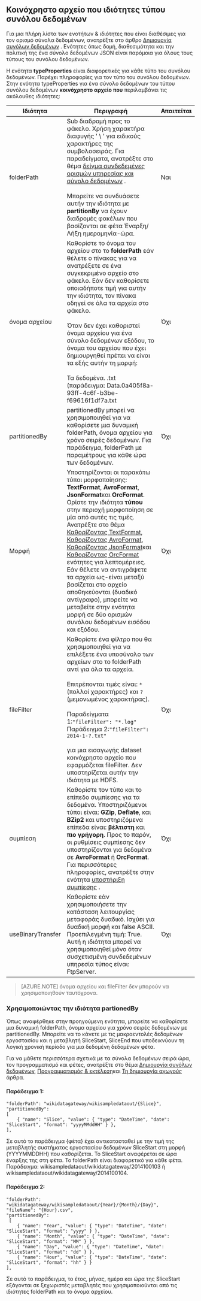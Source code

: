 ## <a name="fileshare-dataset-type-properties"></a>Κοινόχρηστο αρχείο που ιδιότητες τύπου συνόλου δεδομένων

Για μια πλήρη λίστα των ενοτήτων & ιδιότητες που είναι διαθέσιμες για τον ορισμό σύνολα δεδομένων, ανατρέξτε στο άρθρο [Δημιουργία συνόλων δεδομένων](../articles/data-factory/data-factory-create-datasets.md) . Ενότητες όπως δομή, διαθεσιμότητα και την πολιτική της ένα σύνολο δεδομένων JSON είναι παρόμοια για όλους τους τύπους του συνόλου δεδομένων. 

Η ενότητα **typeProperties** είναι διαφορετικές για κάθε τύπο του συνόλου δεδομένων. Παρέχει πληροφορίες για τον τύπο του συνόλου δεδομένων. Στην ενότητα typeProperties για ένα σύνολο δεδομένων του τύπου συνόλου δεδομένων **κοινόχρηστο αρχείο που** περιλαμβάνει τις ακόλουθες ιδιότητες:

Ιδιότητα | Περιγραφή | Απαιτείται
-------- | ----------- | --------
folderPath | Sub διαδρομή προς το φάκελο. Χρήση χαρακτήρα διαφυγής ' \ ' για ειδικούς χαρακτήρες της συμβολοσειράς. Για παραδείγματα, ανατρέξτε στο θέμα [δείγμα συνδεδεμένες ορισμών υπηρεσίας και σύνολο δεδομένων](#sample-linked-service-and-dataset-definitions) .<br/><br/>Μπορείτε να συνδυάσετε αυτήν την ιδιότητα με **partitionBy** να έχουν διαδρομές φακέλων που βασίζονται σε φέτα Έναρξη/Λήξη ημερομηνία-ώρα. | Ναι
όνομα αρχείου | Καθορίστε το όνομα του αρχείου στο το **folderPath** εάν θέλετε ο πίνακας για να ανατρέξετε σε ένα συγκεκριμένο αρχείο στο φάκελο. Εάν δεν καθορίσετε οποιαδήποτε τιμή για αυτήν την ιδιότητα, τον πίνακα οδηγεί σε όλα τα αρχεία στο φάκελο.<br/><br/>Όταν δεν έχει καθοριστεί όνομα αρχείου για ένα σύνολο δεδομένων εξόδου, το όνομα του αρχείου που έχει δημιουργηθεί πρέπει να είναι τα εξής αυτήν τη μορφή: <br/><br/>Τα δεδομένα. <Guid>.txt (παράδειγμα: Data.0a405f8a-93ff-4c6f-b3be-f69616f1df7a.txt | Όχι
partitionedBy | partitionedBy μπορεί να χρησιμοποιηθεί για να καθορίσετε μια δυναμική folderPath, όνομα αρχείου για χρόνο σειρές δεδομένων. Για παράδειγμα, folderPath με παραμέτρους για κάθε ώρα των δεδομένων. | Όχι
Μορφή | Υποστηρίζονται οι παρακάτω τύποι μορφοποίησης: **TextFormat**, **AvroFormat**, **JsonFormat**και **OrcFormat**. Ορίστε την ιδιότητα **τύπου** στην περιοχή μορφοποίηση σε μία από αυτές τις τιμές. Ανατρέξτε στο θέμα [Καθορίζοντας TextFormat](#specifying-textformat), [Καθορίζοντας AvroFormat](#specifying-avroformat), [Καθορίζοντας JsonFormat](#specifying-jsonformat)και [Καθορίζοντας OrcFormat](#specifying-orcformat) ενότητες για λεπτομέρειες. Εάν θέλετε να αντιγράψετε τα αρχεία ως-είναι μεταξύ βασίζεται στο αρχείο αποθηκεύονται (δυαδικό αντίγραφο), μπορείτε να μεταβείτε στην ενότητα μορφή σε δύο ορισμών συνόλου δεδομένων εισόδου και εξόδου. | Όχι
fileFilter | Καθορίστε ένα φίλτρο που θα χρησιμοποιηθεί για να επιλέξετε ένα υποσύνολο των αρχείων στο το folderPath αντί για όλα τα αρχεία.<br/><br/>Επιτρέπονται τιμές είναι: `*` (πολλοί χαρακτήρες) και `?` (μεμονωμένος χαρακτήρας).<br/><br/>Παραδείγματα 1:`"fileFilter": "*.log"`<br/>Παράδειγμα 2:`"fileFilter": 2014-1-?.txt"`<br/><br/> για μια εισαγωγής dataset κοινόχρηστο αρχείο που εφαρμόζεται fileFilter. Δεν υποστηρίζεται αυτήν την ιδιότητα με HDFS.  | Όχι
| συμπίεση | Καθορίστε τον τύπο και το επίπεδο συμπίεσης για τα δεδομένα. Υποστηριζόμενοι τύποι είναι: **GZip**, **Deflate**, και **BZip2** και υποστηριζόμενα επίπεδα είναι: **βέλτιστη** και **πιο γρήγορη**. Προς το παρόν, οι ρυθμίσεις συμπίεσης δεν υποστηρίζονται για δεδομένα σε **AvroFormat** ή **OrcFormat**. Για περισσότερες πληροφορίες, ανατρέξτε στην ενότητα [υποστήριξη συμπίεσης](#compression-support) .  | Όχι |
| useBinaryTransfer | Καθορίστε εάν χρησιμοποιήσετε την κατάσταση λειτουργίας μεταφοράς δυαδικό. Ισχύει για δυαδική μορφή και false ASCII. Προεπιλεγμένη τιμή: True. Αυτή η ιδιότητα μπορεί να χρησιμοποιηθεί μόνο όταν συσχετισμένη συνδεδεμένων υπηρεσία τύπος είναι: FtpServer. | Όχι | 
 

> [AZURE.NOTE] όνομα αρχείου και fileFilter δεν μπορούν να χρησιμοποιηθούν ταυτόχρονα.

### <a name="using-partionedby-property"></a>Χρησιμοποιώντας την ιδιότητα partionedBy

Όπως αναφέρθηκε στην προηγούμενη ενότητα, μπορείτε να καθορίσετε μια δυναμική folderPath, όνομα αρχείου για χρόνο σειρές δεδομένων με partitionedBy. Μπορείτε να το κάνετε με τις μακροεντολές δεδομένων εργοστασίου και η μεταβλητή SliceStart, SliceEnd που υποδεικνύουν τη λογική χρονική περίοδο για μια δεδομένη δεδομένων φέτα. 

Για να μάθετε περισσότερα σχετικά με τα σύνολα δεδομένων σειρά ώρα, τον προγραμματισμό και φέτες, ανατρέξτε στο θέμα [Δημιουργία συνόλων δεδομένων](../articles/data-factory/data-factory-create-datasets.md), [Προγραμματισμός & εκτέλεση](../articles/data-factory/data-factory-scheduling-and-execution.md)και [Τη δημιουργία αγωγούς](../articles/data-factory/data-factory-create-pipelines.md) άρθρα. 

#### <a name="sample-1"></a>Παράδειγμα 1:

    "folderPath": "wikidatagateway/wikisampledataout/{Slice}",
    "partitionedBy": 
    [
        { "name": "Slice", "value": { "type": "DateTime", "date": "SliceStart", "format": "yyyyMMddHH" } },
    ],

Σε αυτό το παράδειγμα {φέτα} έχει αντικατασταθεί με την τιμή της μεταβλητής συστήματος εργοστασίου δεδομένων SliceStart στη μορφή (YYYYMMDDHH) που καθορίζεται. Το SliceStart αναφέρεται σε ώρα έναρξης της στη φέτα. Το folderPath είναι διαφορετικό για κάθε φέτα. Παράδειγμα: wikisampledataout/wikidatagateway/2014100103 ή wikisampledataout/wikidatagateway/2014100104.

#### <a name="sample-2"></a>Παράδειγμα 2:

    "folderPath": "wikidatagateway/wikisampledataout/{Year}/{Month}/{Day}",
    "fileName": "{Hour}.csv",
    "partitionedBy": 
     [
        { "name": "Year", "value": { "type": "DateTime", "date": "SliceStart", "format": "yyyy" } },
        { "name": "Month", "value": { "type": "DateTime", "date": "SliceStart", "format": "MM" } }, 
        { "name": "Day", "value": { "type": "DateTime", "date": "SliceStart", "format": "dd" } }, 
        { "name": "Hour", "value": { "type": "DateTime", "date": "SliceStart", "format": "hh" } } 
    ],

Σε αυτό το παράδειγμα, το έτος, μήνας, ημέρα και ώρα της SliceStart εξάγονται σε ξεχωριστές μεταβλητές που χρησιμοποιούνται από τις ιδιότητες folderPath και το όνομα αρχείου.
